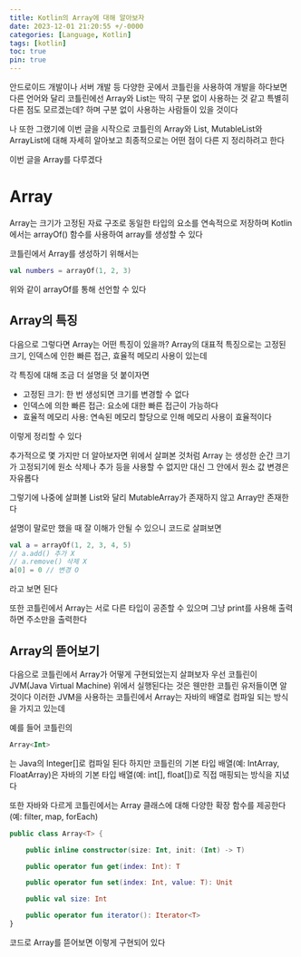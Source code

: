 ```yaml
---
title: Kotlin의 Array에 대해 알아보자
date: 2023-12-01 21:20:55 +/-0000
categories: [Language, Kotlin]
tags: [kotlin]
toc: true
pin: true
---
```


안드로이드 개발이나 서버 개발 등 다양한 곳에서 코틀린을 사용하여 개발을 하다보면 다른 언어와 달리 코틀린에선 Array와 List는 딱히 구분 없이 사용하는 것 같고 특별히 다른 점도 모르겠는데? 하며 구분 없이 사용하는 사람들이 있을 것이다

나 또한 그랬기에 이번 글을 시작으로 코틀린의 Array와 List, MutableList와 ArrayList에 대해 자세히 알아보고 최종적으로는 어떤 점이 다른 지 정리하려고 한다

이번 글을 Array를 다루겠다

# Array

Array는 크기가 고정된 자료 구조로 동일한 타입의 요소를 연속적으로 저장하며 Kotlin에서는 arrayOf() 함수를 사용하여 array를 생성할 수 있다 

코틀린에서 Array를 생성하기 위해서는

~~~kotlin
val numbers = arrayOf(1, 2, 3)
~~~

위와 같이 arrayOf를 통해 선언할 수 있다

## Array의 특징

다음으로 그렇다면 Array는 어떤 특징이 있을까? Array의 대표적 특징으로는 고정된 크기, 인덱스에 인한 빠른 접근, 효율적 메모리 사용이 있는데

각 특징에 대해 조금 더 설명을 덧 붙이자면

* 고정된 크기: 한 번 생성되면 크기를 변경할 수 없다
* 인덱스에 의한 빠른 접근: 요소에 대한 빠른 접근이 가능하다
* 효율적 메모리 사용: 연속된 메모리 할당으로 인해 메모리 사용이 
효율적이다

이렇게 정리할 수 있다

추가적으로 몇 가지만 더 알아보자면 위에서 살펴본 것처럼 Array 는 생성한 순간 크기가 고정되기에 원소 삭제나 추가 등을 사용할 수 없지만 대신 그 안에서 원소 값 변경은 자유롭다

그렇기에 나중에 살펴볼 List와 달리 MutableArray가 존재하지 않고 Array만 존재한다

설명이 말로만 했을 때 잘 이해가 안될 수 있으니 코드로 살펴보면

~~~kotlin
val a = arrayOf(1, 2, 3, 4, 5)
// a.add() 추가 X
// a.remove() 삭제 X
a[0] = 0 // 변경 O
~~~

라고 보면 된다

또한 코틀린에서 Array는 서로 다른 타입이 공존할 수 있으며 그냥 print를 사용해 출력하면 주소만을 출력한다

## Array의 뜯어보기

다음으로 코틀린에서 Array가 어떻게 구현되었는지 살펴보자 우선 코틀린이 JVM(Java Virtual Machine) 위에서 실행된다는 것은 웬만한 코틀린 유저들이면 알 것이다 이러한 JVM을 사용하는 코틀린에서 Array는 자바의 배열로 컴파일 되는 방식을 가지고 있는데

예를 들어 코틀린의 

~~~kotlin
Array<Int>
~~~
는 Java의 Integer[]로 컴파일 된다 하지만 코틀린의 기본 타입 배열(예: IntArray, FloatArray)은 자바의 기본 타입 배열(예: int[], float[])로 직접 매핑되는 방식을 지녔다

또한 자바와 다르게 코틀린에서는 Array 클래스에 대해 다양한 확장 함수를 제공한다 (예: filter, map, forEach)

~~~kotlin
public class Array<T> {

    public inline constructor(size: Int, init: (Int) -> T)

    public operator fun get(index: Int): T

    public operator fun set(index: Int, value: T): Unit

    public val size: Int

    public operator fun iterator(): Iterator<T>
}
~~~

코드로 Array를 뜯어보면 이렇게 구현되어 있다

